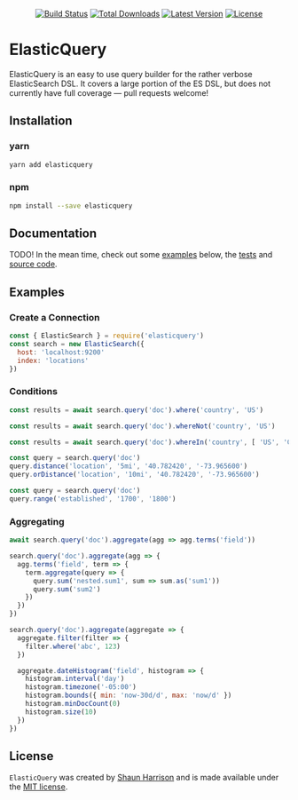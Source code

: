 <p align="center">
<a href="https://travis-ci.org/shnhrrsn/elasticquery"><img src="https://img.shields.io/travis/shnhrrsn/elasticquery.svg" alt="Build Status"></a>
<a href="https://www.npmjs.com/package/elasticquery"><img src="https://img.shields.io/npm/dt/elasticquery.svg" alt="Total Downloads"></a>
<a href="https://www.npmjs.com/package/elasticquery"><img src="https://img.shields.io/npm/v/elasticquery.svg" alt="Latest Version"></a>
<a href="https://www.npmjs.com/package/elasticquery"><img src="https://img.shields.io/npm/l/elasticquery.svg" alt="License"></a>
</p>

# ElasticQuery

ElasticQuery is an easy to use query builder for the rather verbose ElasticSearch DSL.  It covers a large portion of the ES DSL, but does not currently have full coverage — pull requests welcome!

## Installation

### yarn

```bash
yarn add elasticquery
```

### npm

```bash
npm install --save elasticquery
```

## Documentation

TODO! In the mean time, check out some [examples](#examples) below, the [tests](tests/) and [source code](src/).

## Examples

### Create a Connection

```javascript
const { ElasticSearch } = require('elasticquery')
const search = new ElasticSearch({
  host: 'localhost:9200'
  index: 'locations'
})
```

### Conditions

```javascript
const results = await search.query('doc').where('country', 'US')
```

```javascript
const results = await search.query('doc').whereNot('country', 'US')
```

```javascript
const results = await search.query('doc').whereIn('country', [ 'US', 'CA' ])
```

```javascript
const query = search.query('doc')
query.distance('location', '5mi', '40.782420', '-73.965600')
query.orDistance('location', '10mi', '40.782420', '-73.965600')
```

```javascript
const query = search.query('doc')
query.range('established', '1700', '1800')
```

### Aggregating

```javascript
await search.query('doc').aggregate(agg => agg.terms('field'))
```

```javascript
search.query('doc').aggregate(agg => {
  agg.terms('field', term => {
    term.aggregate(query => {
      query.sum('nested.sum1', sum => sum.as('sum1'))
      query.sum('sum2')
    })
  })
})
```

```javascript
search.query('doc').aggregate(aggregate => {
  aggregate.filter(filter => {
    filter.where('abc', 123)
  })

  aggregate.dateHistogram('field', histogram => {
    histogram.interval('day')
    histogram.timezone('-05:00')
    histogram.bounds({ min: 'now-30d/d', max: 'now/d' })
    histogram.minDocCount(0)
    histogram.size(10)
  })
})
```

## License

`ElasticQuery` was created by [Shaun Harrison](https://github.com/shnhrrsn) and is made available under the [MIT license](LICENSE).
